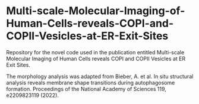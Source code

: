 # Multi-scale-Molecular-Imaging-of-Human-Cells-reveals-COPI-and-COPII-Vesicles-at-ER-Exit-Sites
Repository for the novel code used in the publication entitled Multi-scale Molecular Imaging of Human Cells reveals COPI and COPII Vesicles at ER Exit Sites.

The morphology analysis was adapted from Bieber, A. et al. In situ structural analysis reveals membrane shape transitions during autophagosome formation. Proceedings of the National Academy of Sciences 119, e2209823119 (2022).
